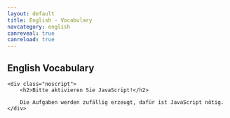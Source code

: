 ```yaml
---
layout: default
title: English - Vocabulary
navcategory: english
canreveal: true
canreload: true
---
```


## English Vocabulary

<script type="text/javascript">
const data = [ {
    book: "Orange Line 4",
    sections: [ {
        section: "Unit 1",
        subsections: [ {
            subsection: "Zoom in - The USA",
            vocabulary: [
["fall", "Herbst"],
["state", "Staat; Bundesstaat; Land"],
["to shine", "scheinen; glänzen"],
["bright", "hell; leuchtend; strahlend"],
["color", "Farbe"],
["huge", "riesig; riesengroß"],
["area", "Fläche"],
["corn", "Korn; Mais; Getreide"],
["soy bean", "Sojabone"],
["field", "Feld; Wiese; Weide"],
["surfer", "Wellenreiter; Wellenreiterin; Surfer; Surferin"],
["paradise", "Paradies"],
["perfect", "perfekt; vollkommen"],
["wave", "Welle"],
["North America", "Nordamerika"],
["landscape", "Landschaft"],
["American", "amerikanisch; aus Amerika; Amerikaner; Amerikanerin"],
["swamp", "Sumpf"],
["alligator", "Alligator"],
["rose", "Rose"],
["bald eagle", "Weißkopfseeadler"],
["total", "Gesamt-; gesamt"],
["square mile", "Quadratmeile"],
["currency", "Währung"],
["dollar", "Dollar"],
["time zone", "Zeitzone"],
["major", "Haupt-; wichtig; bedeutend"],
["to name", "benennen"],
["north of", "nördlich von"],
["south of", "südlich von"],
["ocean", "Ozean; Meer"],
["east of", "östlich von"],
["west of", "westlich von"],
["distance", "Entfernung; Distanz"]
            ]}, // end unit 1, subsection 1
        {
            subsection: "Unit 1 Gateway NYC",
            vocabulary: [
["gateway", "Tor; Eingangstor"],
["borough", "Stadtteil; Bezirk"],
["nickname", "Spitzname"],
["to stand out", "auffallen; herausragen; herausstechen"],
["skyline", "Skyline"],
["foot", "Fuß (Längenmaß: 30,48 cm)"],
["to replace", "ersetzen"],
["attack", "Angriff; Attacke"],
["baseball", "Baseball"],
["New Yorker", "New Yorker; New Yorkerin"],
["especially", "besonders; vor allem"],
["best-paid", "bestbezahlt"],
["center", "Zentrum; Mitte; Center"],
["theater", "Theater"],
["collection", "Sammlung; Kollektion"],
["cultural movement", "Kulturbewegung"],
["independence", "Unabhängigkeit"],
["immigrant", "Immigrant; Immigrantin; Einwanderer; Einwandererin"],
["symbol", "Symbol"],
["hope", "Hoffnung"],
["event", "Ereignis; Veranstaltung"],
["on TV", "im Fernsehen"],
["top", "Spitze"],
["elevator", "Aufzug; Lift"],
["light", "Licht"],
["to be located", "gelegen sein; sich befinden"],
["grounds", "Gelände; Gebiet"],
["billion", "Milliarden"],
["traffic jam", "Stau"],
["rush hour", "Hauptverkehrszeit"],
["roadwork", "Straßenbauarbeiten"],
["downtown", "im Stadtzentrum"],
["landmark", "Wahrzeichen"],
["skyscraper", "Wolkenkratzer"],
["story", "Stock; Stockwerk; Etage"],
["block", "Block; Häuserblock"],
["subway", "U-Bahn"],
["avenue", "Allee; Boulevard"],
["lights", "Ampel"],
["intersection", "Kreuzung"],
["sightseeing", "Besichtigungstour"],
["sidewalk", "Gehweg; Bürgersteig"],
["parking lot", "Parkplatz"],
["commuter", "Pendler; Pendlerin"],
["construction site", "Baustelle"],
["suburb", "Vorort"],
["ride", "Fahrt, Ritt"],
["even", "lieber"],
["snow", "Schnee"],
["to get into", "hineinkommen; hineingelangen"],
["to get tired of something", "etwas sattbekommen; etwas satthaben"],
["financial", "finanziell; Finanz-"],
["in the distance", "in der Ferne"],
["back then", "damals"],
["view", "Aussicht; Sicht; Ausblick; Blick"],
["anyway", "eigentlich"],
["bagel", "Bagel"],
["coffee", "Kaffee"],
["to check out", "anschauen; ausprobieren"],
["star sign", "Sternzeichen"],
["ceiling", "Zimmerdecke"],
["correct", "richtig; korrekt"],
["to have no idea", "keine Ahnung haben"],
["arround", "um … herum"],
["hot dog", "Hot Dog"],
["cart", "Stand"],
["to belong (to)", "gehören (zu)"],
["to get to", "hinkommen zu; gelangen"],
["Let's get moving!", "Lasst uns weiterfahren! Auf geht's!"],
["shopping mall", "Einkaufszentrum"],
["right ahead", "geradeaus"],
["to point out", "zeigen; darauf hinweisen"],
["down there", "dahin; da unten"],
["Native American", "Ureinwohner Amerikas; Indianer; indianisch"]
        ]}, // end unit 1, subsection 2 (Gateway NYC)
        {
            subsection: "Station 2",
            vocabulary: [
["to immigrate", "einwandern; immigrieren"],
["decision", "Entscheidung"],
["unemployment", "arbeitslos"],
["chance", "Möglichkeit"],
["community", "Gemeinde; Gemeindschaft"],
["career", "Beruf; Laufbahn; Karriere"],
["culture", "Kultur"],
["motivated", "motiviert"],
["ambitious", "ehrgeizig"],
["opportunity", "Gelegenheit; Chance"],
["citizen", "Staatsbürger; Staatsangehöriger"],
["contact", "Kontakt"],
["foreign", "fremd; ausländisch"],
["to get used to (something)", "sich an (etwas) gewöhnen"],
["to emigrate", "auswandern; emigrieren"],
["to succeed (in)", "Erfolg haben (mit/bei) nachfolgen"],
["to fail (at)", "veragen (in/bei); ausfallen; fehlschlagen"],
["support", "Unterstützung; Hilfe"],
["to adapt to", "sich anpassen"],
["to cross the border", "übder die Grenze gehen; die Grenze überschreiten"],
["interviewer", "Interviewer; Befrager; Befragerin"],
["to go ahead", "fortfahren; loslegen; vorangehen"],
["season", "Saison; Jahreszeit"],
["so far", "bis jetzt"],
["Latin America", "Lateinamerika"],
["league", "Liga"],
["Cuba", "Kuba"],
["mom", "Mama"],
["strange", "fremd"],
["poor", "arm"],
["above all", "vor allen Dingen; in erster Linie"],
["Cuban", "kubanisch; aus Kuba; Kubaner"],
["goods", "Güter; Waren"],
["to count", "zählen"],
["to begin", "beginnen; anfangen"],
["to take something seriously", "etwas ernst nehmen"],
["high school", "Highschool"],
["to take off", "durchstarten; abheben"],
["certainly", "allerdings"],
["example", "Beispiel"],
["to come true", "wahr werden; in Erfüllung gehen"],
["US", "US-amerikanisch"],
["to develop", "(sich) entwickeln"],
["tourism", "Tourismus"],
["home country", "Heimar; Heimatland"],
["The Philippines", "die Philippinen"],
["reader", "Leser; Leserin"]
        ]}, // end unit 1, subsection 3 (Station 2)
        {
            subsection: "Reading corner",
            vocabulary: [
["immigration", "Immigration; Zuwanderung"],
["to bring to life", "zum Leben erwecken; veranschaulichen"],
["statement", "Aussage; Behauptung; Erklärung"],
["descendant", "Abkömmling; Nachfahre; Nachfahrerin"],
["to search", "durchsuchen; suchen"],
["to save", "sparen"],
["statistics", "Statistik"],
["to work off", "abarbeiten"],
["steamship", "Dampfschiff; Dampfer"],
["condition", "Bedingung; Zustand"],
["crowded", "überfüllt"],
["space", "Ort; Stelle; Platz; Raum; Fläche"],
["little", "wenig; kaum"],
["deck", "Schiffsdeck"],
["area", "Bereich"],
["air", "Luft"],
["crossing", "Überfahrt; Überquerung"],
["majority", "Mehrheit; Mehrzahl"],
["physical", "physisch; körperlich"],
["mental", "geistig"],
["state", "Zustand"],
["over", "vorbei"],
["disease", "Krankheit"],
["inspection", "Inspektion; Kontrolle; Überprüfung"],
["harbor", "Hafen"],
["arrival", "Ankömmling"],
["word", "Wort"],
["Polish", "polnisch; Polnisch; aus Polen"],
["goddess", "Göttin"],
["powerful", "stark; mächtig; bedeutend; beeindruckend"],
["to dock", "andocken"],
["medical", "medizinisch; ärztlich"],
["unpleasant", "unangenehm; unerfreulich"],
["certain", "bestimmte"],
["percent (%)", "Prozent"],
["to return", "zurückkehren; zurückgeben"],
["minority", "Minderheit"],
["check", "Kontrolle"],
["the rest", "der Rest"],
["free", "frei"],
["ahead of", "vor"],
["Scandinavia", "Skandinavien"],
["Greece", "Griechenland"],
["Eastern Europe", "Osteuropa"],
["Russia", "Russland"],
["religious", "religiös; gläubig"],
["political", "politisch"],
["freedom", "Freiheit; Unabhängigkeit"],
["to escape", "entkommen; fliehen; entfliehen; flüchten"],
["poverty", "Armut"],
["Mexico", "Mexiko"],
["China", "China"],
["The Domenican Republic", "Dominikanische Republik"],
["Vietnam", "Vietnam"],
["source", "Quelle"],
        ]}, // end unit 1, subsection 4 (Reading corner)
        {
            subsection: "Film corner",
            vocabulary: [
["once", "einst; einmal"],
["honor", "Ehre"],
["great-grandparents", "Urgroßeltern"],
["inside", "innen; drinnen"],
["angel", "Engel"],
["ethnic", "ethnisch; Volks-"],
        ]}  // end unit 1, subsection 5 (Film corner)
    ]}, // end unit 1
    {
        section: "Unit 2",
        subsections: [ {
            subsection: "Way in",
            vocabulary: [
["best known", "weltberühmt"],
["flat", "flach, platt"],
["farmland", "Ackerland; Ackerboden; Landwirtschaftsflächen"],
["tornado", "Tornado; Wirbelsturm"],
["alley", "Gasse; Weg"],
["terrifying", "furchterregend; erschreckend"],
["storm", "Sturm"],
["European", "europäisch; aus Europa; Europäer; Europäerin"],
["settler", "Siedler; Siedlerin"],
["government", "Regierung"],
["to force", "zwingen"],
["reservation", "Reservat"],
["part-time", "Teilzeit-; Halbtags-"],
["store", "Laden; Geschäft"],
["to clear", "abräumen; ausräumen"],
["to serve", "servieren"],
["grade", "Note; Klasse"],
["schedule", "Stundenplan; Fahrplan"],
["former", "ehemalige; frühere"],
["Homecoming", "Ehemaligentreffen"],
["dance", "Tanz; Tanzveranstaltung; Ball"],
["to vote for", "abstimmen über; wählen"],
["to earn", "verdienen"],
["to present", "präsentieren"],
["to report (on)", "berichten (über)"],
["to drive", "fahren; treiben"],
["per", "pro"],
["chaser", "Jäger; Jägerin; Verfolger; Verfolgerin"],
["direction", "Richtung"],
["cloud", "Wolke"],
["to tear (up)", "kaputt machen; zerreißen; reißen"]
        ] }, {
            subsection: "Station 1",
            vocabulary: [
["locker", "Schließfach; Spind"],
["morning message", "morgendliche Ansprache"],
["principal", "Schulleiter; Schulleiterin"],
["pledge of allegiance", "Treueeid"],
["class", "Unterrichtsstunde; Kurs"],
["freshman", "Neuntklässler; Neuntklässlerin"],
["Math", "Mathematik; Mathe"],
["elective", "Wahlfach"],
["study hall period", "Freistunde"],
["hall", "Flur; Korridor; diele"],
["pass", "Ausweis; Pass"],
["extracurricular", "außerhalb des Lernplans; außerunterrichtlich (Zusatzunterricht)"],
["cheerleader", "Cheerleader (Mädchen, das in einer Gruppe eine Sportmannschaft anfeuert)"],
["cheerleading", "Cheerleading (Aktivität der Cheerleader)"],
["detention", "Nachsitzen"],
["campus", "Campus; Schulgelände"],
["core subject", "Pflichtfach"],
["vacation", "Ferien; Urlaub"],
["recess", "Pause"],
["dress code", "Kleiderordnung; Bekleidungsvorschriften"],
["exchange", "Austausch"],
["to be stuck", "festsitzen; feststecken; nicht weg können; hängen bleiben"],
["nowhere", "nirgendwo; nirgendwohin"],
["(a) couple of", "(ein) paar"],
["familiar", "vertraut; bekannt"],
["to be allowed to (do something)", "(etwas) dürfen"],
["to keep", "aufbewahren; behalten"],
["stuff", "Zeug"],
["instead", "stattdessen"],
["a while", "eine Weile"],
["to be able to (do something)", "(zu etwas) fähig sein; (etwas) können; (etwas) dürfen"],
["to promise", "versprechen"],
["true", "treu"],
["pretty", "ziemlich; ganz schön"],
["astronomy", "Astronomie"],
["journalism", "Journalistik; Journalismus"],
["option", "Möglichkeit; Option; Wahl"],
["to study", "studieren; lernen"],
["strict", "streng; strikt"],
["bathroom", "Toilette; Bad(ezimmer)"],
["for example", "zum Beispiel"],
["to end", "enden; beenden; aufhören"],
["competition", "Konkurrenz"],
["squad", "Gruppe; Team; Mannschaft"],
["awesome", "super; spitze"],
["host family", "Gastfamilie"],
["so that", "damit; so dass"],
["blast", "Wahnsinnsspaß"],
["to stay up", "aufbleiben"],
        ] }, {
            subsection: "Station 2",
            vocabulary: [
["helpful", "hilfsbereit"],
["cooperative", "kooperativ; hilfsbereit"],
["responsible", "verantwortlich; verantwortungsvoll"],
["bossy", "rechthaberisch"],
["unmotivated", "unmotiviert"],
["lazy", "faul"],
["hard-working", "fleißig"],
["disorganized", "unorganisiert; ungeordnet"],
["generous", "großzügig"],
["rude", "unhöflich; unverschämt"],
["stubborn", "eigensinnig; störrisch"],
["selfish", "selbstsüchtig"],
["willing", "bereitwillig"],
["shy", "schüchtern"],
["lesson", "Lektion; Lehre"],
["outside", "außerhalb"],
["year-old", "jährig; Jahre alt"],
["badly", "dringend"],
["allowance", "Taschengeld; Unterhaltsgeld"],
["just", "einfach"],
["driver's license", "Führerschein"],
["girlfriend", "Freundin (in einer Paarbeziehung)"],
["ad(vert) (=advertisement)", "Annonce"],
["job title", "Stellenbezeichnung; Berufsbezeichnung"],
["sales associate", "Verkäufer; Verkäuferin"],
["education", "Ausbildung; Erziehung; Bildung"],
["to waste", "verschwenden"],
["to apply (for)", "sich bewerben (für/um)"],
["interview", "Vorstellungsgespräch"],
["manager", "Manager; Managerin; Geschäftsführer; Geschäftsführerin"],
["tricky", "schwierig; kniffelig"],
["to react", "reagieren"],
["to steal", "stehlen"],
["luckily", "glücklicherweise"],
["to offer", "anbieten; bieten"],
["minimum", "Minimum; minimal; Minimum-"],
["wage", "Lohn"],
["staff", "Personal; Belegschaft; Kollegium"],
["co-worker", "Arbeitskollege; Arbeitskollegin"],
["to fold", "falten; klappen"],
["pants", "Hose"],
["twice", "zweimal; doppelt"],
["to dust", "abstauben; Staub wischen"],
["to sort", "sortieren"],
["to tease", "hänseln; sticheln; reizen"],
["lame", "lahm; schwach"],
["such", "solch"],
["pinhead", "Trottel"],
["to throw", "werfen"],
["reaction", "Reaktion"],
["behavior", "Verhalten"],
["to behave", "sich benehmen; sich verhalten"],
["working hours", "Arbeitszeit"],
["pay", "Bezahlung; Lohn; Gehalt"],
["bonus", "Bonus; Prämie"],
["strength", "Stärke; Kraft"],
["weakness", "Schwäche"],
["to leave", "gehen"],
["restroom", "Toilette"],
["broken", "gebrochen; kaputt"],
["pair", "Paar"],
["dog walker", "Hundeausführer; Hundeausführerin"],
["paperboy", "Zeitungsausträger"],
["papergirl", "Zeitungsausträgerin"],
["babysitter", "Babysitter; Babysitterin"],
["to take care of somebody", "sich um jemanden kümmern; für jemanden sorgen"],
["mostly", "meistens; hauptsächlich"],
        ] }, {
            subsection: "Reading corner",
            vocabulary: [
["date", "Verabredung; Date"],
["to ask somebody out", "sich mit jemanden verabreden"],
["boyfriend", "Freund (in einer Paarbeziehung)"],
["to fall out of", "herausfallen aus"],
["right", "gerade; genau; in dem Moment als"],
["to show up", "auftauchen; erscheinen"],
["to tow", "im Schlepptau"],
["embarrassing", "peinlich"],
["guy", "Typ; Kerl"],
["gym(nasium)", "Turnhalle"],
["to attack", "angreifen"],
["to pick up", "abholen"],
["everybody", "jeder; alle"],
["dancing", "Tanzen; Tanz-"],
        ] }, {
            subsection: "Film corner",
            vocabulary: [
["buddy", "Kumpel"],
["homeroom", "erste Stunde (in der Schule)"],
["atmosphere", "Atmosphäre; Stimmung"],
["relationship", "Beziehung"],
["to interest", "interessieren"],
["field trip", "Schulausflug"],        
        ] }, {
            subsection: "Presentation skills",
            vocabulary: [
["presentation", "Präsentation; Vortrag"],
["topic", "Thema"],
["second", "zweitens"]
        ] } // end unit 2 - subsection 5
    ] } // end unit 2
] }, // end Orange Line 4 
  { book: "Orange Line 5",
    sections: [ {
        section: "Unit 1",
        subsections: [ {
            subsection: "Exploring Australia - Way in",
            vocabulary: [
["to explore", "erkunden, erforschen"],
["Australian", "Australier; Australierin; australisch"],
["easy-going", "gelassen, locker"],
["continent", "Kontinent; Erdteil"],
["Antarctica", "Antarktis"],
["isolation", "Isolation; Trennung"],
["unusual", "ungewöhnlich; außergewöhnlich"],
["species", "Art; Spezies"],
["to exist", "existieren; bestehen"],
["koala", "Koala"],
["kangoroo", "Känguru"],
["available", "erhältlich; verfügbar"],
["skilled", "qualifiziert; ausgebildet; Fach-"],
["carpenter", "Zimmermann; Zimmerin; Tischler:in"],
["nurse", "Krankenschwester; Krankenpfleger"],
["Aboriginal people", "die Aborigines"],
["to struggle", "kämpfen; ringen; sich anstrengen; Mühe haben"],
["to be known as", "bekannt sein als"],
["the outback", "Outback (australisches Hinterland)"],
["great", "groß; riesig"],
["to attend", "teilnehmen; anwesend sein; besuchen"],
["satellite dish", "Satellitenschüssel"],
["necessary", "nötig; notwendig; erforderlich"],
["up to", "bis zu"],
["boarding school", "Internat"],
["term", "Trimester; Semester"],
["in addition", "zusätzlich; außerdem"],
["sacred", "heilig"],
["stunning", "überwältigend"],
["whenever", "wann immer; immer, wenn; so oft"],
["tribe", "Stamm; Volksstamm"],
["generation", "Generation"],
["official", "offiziell"],
["recognised", "anerkannt"],
["tour guide", "Reiseleiter:in"],
["to show sb around (a place)", "jmdn. (an einem Ort) herumführen"],
["to send in", "einschicken; einsenden"],
["application", "Bewerbung"],
["might", "könnten"],
["legend", "Legende; Sage"],
["creature", "Kreatur; Lebewesen; Geschöpf"],
["to create", "schaffen; erschaffen; verursachen"],
["belief", "Glaube; Überzeugung"],
["meaning", "Bedeutung"],
["protected", "geschützt"],
["ground", "Boden; Erdboden"],
["path", "Pfad; Weg"],
["to keep sb. happy", "jmd. bei Laune halten"],
["by (+ gerund)", "indem"],
["survival", "Überleben; Überlebens-"],
["desert", "Wüste"],
["camel", "Kamel"],
["painting", "Mal-"],
["climbing", "Klettern"],
["to realise", "erkennen; realisieren"],
["to complete", "absolvieren; abschließen"],
["to pass", "bestehen"],
["climb", "Aufstieg"],
["to sit down", "sich hinsetzen; sich setzen"],
["excuse", "Entschuldigung; Ausrede"],
["to let sb. know", "jmdn. informieren; jmdm. Bescheid geben; jmdm. Bescheid sagen"]
        ] }, // end unit 1 - subsection 1
    {       subsection: "Station 1 - Respect",
            vocabulary: [
["disrespectful", "respektlos"],
["ignorant", "ignorant; unwissend"],
["to ignore", "ignorieren; außer Acht lassen"],
["offensive", "beleidigend; anstößig"],
["politeness", "Höflichkeit"],
["rude", "unhöflich; unverschämt"],
["respect", "Respekt"],
["rudeness", "Unhöflichkeit; Unverschämtheit"],
["compromise", "Kompromiss"],
["to compromise", "Kompromisse machen"],
["tolerant", "tolerant"],
["acceptable", "akzeptabel; annehmbar"],
["respectful", "respektvoll"],
["ignorance", "Ignoranz; Unwissenheit"],
["acceptance", "Akzeptanz; Zustimmung"],
["tolerance", "Toleranz"],
["compromising", "bloßstellen"]
        ] }, // end unit 1 - subsection 2
    {       subsection: "Station 2",
            vocabulary: [
["efficient", "effizient; leistungsfähig"],
["to require", "benötigen; erfordern"],
["work experience", "Praktikum; Berufserfahrung"],
["customer service", "Kundendienst; Kundenbetreuung"],
["intermediate", "Mittel-; mittleres Niveau"],
["skill", "Kenntnis; Fertigkeit; Fähigkeit"],
["native speaker", "Muttersprachler:in"],
["certificate", "Zertifikat; Bescheinigung; Urkunde; Zeugnis"],
["salary", "Gehalt"],
["on-the-job training", "Ausbildung am Arbeitsplatz"],
["CV (= curriculum vitae)", "Lebenslauf"],
["letter of application", "Bewerbungsbrief"],
["personal statement", "Motivationsschreiben"],
["interest", "Interesse"],
["reference", "Referenz; Referenzschreiben"],
["field", "Gebiet; Bereich"],
["current", "aktuell; derzeitig; gegenwärtig"],
["temporary", "vorübergehend"],
["to check in", "einchecken"],
["permanent", "unbefristet; permanent; dauerhaft"],
["communication", "Kommunikation"],
["administration", "Verwaltung"],
["to qualify", "qualifizieren; befähigen"],
["attached", "angefügt; angehängt"],
["to look forward to (+ -ing)", "sich freuen auf"],
["Your sincerely,", "Mit freundlichen Grüßen"],
["teamwork", "Teamwork"],
["preschool", "Vorschule; Vorschul-"],
["to pay attention to sth.", "seine Aufmerksamkeit auf etw. richten"],
["punctual", "pünktlich"],
["self-motivated", "eigenmotiviert"],
["qualification", "Qualifikation; Abschluss; Schulabschluss"],
["transport", "Transport; Beförderung"],
["experienced", "erfahren"],
["to go well", "gut laufen"],
["of all the people", "von allen Leuten"],
["qualified", "qualifiziert"],
["candidate", "Kandidat:in; Bewerber:in"],
["anybody else", "jeder andere"],
["requirement", "Voraussetzung; Anforderung"],
["danger", "Gefahr"],
["wonder", "Wunder"],
["underwater", "Unterwasser-"],
["individuell", "einzeln; individuell"],
["reef", "Riff"],
["Sicily", "Sizilien"],
["moon", "Mond"],
["ecosystem", "Ökosystem"],
["coral", "Koralle"],
["to migrate", "wandern; umherziehen"],
["tutle", "Schildkröte"],
["uncertain", "ungewiss; unsicher"],
["most of", "die meisten"],
["climate change", "Klimawandel"],
["bleaching", "Bleichen; Ausbleichen"],
["threat", "Bedrohung; Gefahr"],
["increase", "Zunahme; Wachstum; Anstieg"],
["temperature", "Temperatur"],
["to result in", "zur Folge haben; führen zu"],
["unknown", "unbekannt"],
["changing", "wechselnd; sich verändernd"],
["alga (sg), algae (pl)", "Alge"],
["death", "Tod; Todesfall"],
["in turn", "dagegen; im Gegenzug"],
["diving", "Tauchen; Tauch-"],
["snorkeling", "Schnorcheln"],
["unfotunately", "leider; unglücklicherweise"],
["damage", "Schaden; Beschädigung"],
["environment", "Umgebung; Umwelt"],
["platform", "Plattform"],
["waste", "Abfall; hier: Exkremente"],
["to pollute", "verschmutzen; verunreinigen"],
["oil spill", "Ölteppich"],
["cruise ship", "Kreuzfahrtschiff"],
["to damage", "beschädigen; schaden"],
["to recover", "sich erholen"],
["tropical", "tropisch"],
["rainy season", "Regenzeit"],
["chemical", "Chemikalie"],
["pesticide", "Pestizid; Schädlingsbekämpfungsmittel"],
["to stop", "aufhalten; stoppen"],
["decline", "Rückgang; Abnahme; Verschlechterung"],
["to control", "kontrollieren"],
["shipping", "Schiffe"],
["global", "weltweit; global"],
["to agree (on)", "sich einigen (auf)"],
["to take action", "eingreifen; handeln"],
["to limit", "limitieren; begrenzen; beschränken"],
["effect", "Effekt; Wirkung; Auswirkung"],
["scientist", "Wissenschaftler:in"],
["extinct", "ausgestorben"]
        ] }, // end unit 1 - subsection 3
    {       subsection: "Station 2 - Jobs",
            vocabulary: [
["receptionist", "Empfangschef:in"],
["electrician", "Elektriker:in"],
["travel agent", "Reisebürokaufmann; Reisebürokauffrau"],
["physiotherapist", "Physiotherapeut:in"],
["plumber", "Installateur:in; Klempner:in"],
["mechanic", "Mechaniker:in"],
["bike courier", "Fahrradkurier:in"]
        ] }, // end unit 1 - subsection 4
    {       subsection: "Station 2 - Film corner",
            vocabulary: [
["whale shark", "Walhai"],
["saltwater crocodile", "Salzwasserkrokodil"],
["dolphin", "Delfin"],
["manta ray", "Teuflesrochen"],
["close", "eng; nah"]
        ] }, // end unit 1 - subsection 5
    {       subsection: "Station 2 - Word bank: jobs and quaities",
            vocabulary: [
["backer", "Bäcker:in"],
["bank clerk / specialist", "Backkaufmann/-frau"],
["office assistant", "Bürokaufmann/-frau"],
["electrician", "Elektriker:in"],
["receptionist", "Empfangschef:in"],
["nursery teacher", "Erzieher:in"],
["caterer", "Fachkraft für Gastronomie"],
["food technology expert", "Fachkraft für Lebensmitteltechnik"],
["vehicle painter", "Fahrzeuglackierer:in"],
["firefighter", "Feuerwehrmann/-frau"],
["butcher", "Fleischer:in; Metzger:in"],
["florist", "Florist:in"],
["aircraft mechanic", "Flugzeugmechaniker:in"],
["flight attendant", "Flugzeugbegleiter:in"],
["designer", "Gestalter:in; Designer:in"],
["hotel assistant", "Hotelfachmann/-frau"],
["industrial assistant", "Industriekaufmann/-frau"],
["industrial mechanic", "Industriemechaniker:in"],
["plumber", "Installateur:in; Klempner:in"],
["retail assistant", "Kaufmann/-frau im Einzelhandel"],
["chef", "Koch/Köchin"],
["beautician", "Kosmetiker:in"],
["nurse", "Krankenpfleger:in; Krankenschwester"],
["(landscape) gardener", "(Landschafts-)Gärtner:in"],
["speech therapist", "Logopäd:in"],
["bricklayer", "Maurer:in"],
["mechanic", "Mechaniker:in"],
["mechanotronics technician", "Mechanotroniker:in"],
["media designer", "Mediengestalter:in"],
["doctor's assistant", "Medizinischer Fachangestellter / Medizinische Fachangestellte"],
["metalworker", "Metallbauer:in"],
["police officer", "Polizeibeamt:in"],
["physiotherapist", "Physiotherapeut:in"],
["travel agent", "Reisebürokaufmann/-frau"],
["secretary", "Sekretär:in; Assistent:in"],
["plasterer", "Stuckateur:in"],
["telephonist", "Telefonist:in"],
["animal keeper", "Tierpfleger:in"],
["salesperson", "Verkäufer:in"],
["dentist's assistant", "Zahnarzthelfer:in"],
["carpenter", "Zimmerer/Zimmerin"],
["be patient", "Geduld haben"],
["be flexibel", "flexibel sein"],
["be interested in …", "an … interessiert sein"],
["be understanding", "verständnisvoll sein"],
["be willing to travel", "bereit sein zu reisen"],
["be willing to work shifts", "bereit sein, in Schichten zu arbeiten"],
["be well-organized", "gut organisiert sein"],
["be willing to get up early", "bereit sein, früh aufzustehen"],
["like to work outside / in an office", "gerne im Freien / Büro arbeiten"],
["be able to work in a team", "teamfähig sein"],
["be able to stay calm in difficult situations", "in schwierigen Situationen ruhig bleiben können"],
["be able to take responsibility", "Verwantwortung übernehmen können"],
["general school certificate", "Hauptschulabschluss"],
["intermediate school certificate", "Realschulabschluss"],
["school certificate for admission to college", "Fachhochschulreife"],
["school certificate for admission to university", "Abitur"],
["apprenticeship", "Ausbildung"],
["work placement; internship", "Berufspraktikum"],
["social placement", "Sozialpraktikum"],
["holiday job", "Ferienjob"],
["weekend job", "Wochenendjob"],
["voluntary / gap year", "Soziales Jahr"],
["language skills", "Sprachkenntnisse"],
["advanced", "fortgeschritten"],
["intermediate", "mittel"],
["basic", "Grundkenntnisse"],
["communicate well", "gut kommunizieren können"]
        ] }, // end unit 1 - subsection 6
    ] }, // end unit 1 - orange lint 5
    {   section: "Unit 2",
        subsections: [ {
            subsection: "Coulerful Caribbean - Way in",
            vocabulary: [
["the Caribbean", "die Karibik"],
["to consist of", "bestehen aus"],
["inhabited", "bewohnt"],
["sandy", "sandig"],
["autumn", "Herbst"],
["hurricane", "Orkan; Wirbelsturm"],
["to threaten", "bedrohen"],
["tourist industry", "Tourismus"],
["Caribbean", "karibisch; Karibisch; Karibe; Karibin"],
["French", "französisch; aus Frankreich"],
["Dutch", "niederländisch; Niederländisch"],
["colony", "Kolonie"],
["difference", "Unterschied"],
["all of", "alle"],
["descendant", "Abkömmling; Nachfahre; Nachfahrin"],
["all of them", "(sie) alle"],
["pirate", "Seeräuber:in; Pirat:in"],
["to encourage", "ermutigen; unterstützen"],
["rival", "Rivale; Rivalin; Konkurrent:in"],
["international", "international"],
["musician", "Musiker:in"],
["role model", "Vorbild"],
["return", "Rückkehr"],
["full-time", "Vollzeit-; Ganztags-"],
["goal", "Ziel; Tor"]
        ] }, // end unit 2 - subsection 1
    {       subsection: "Holiday words",
            vocabulary: [
["ferry", "Fähre"],
["sand", "Sand"],
["diver", "Taucher:in"],
["diving school", "Tauchschule"],
["accommodation", "Unterbringung; Unterkunft"],
["luxus resort", "Luxusresort"],
["resort", "Ferienort; Ferienanlage"],
["hostel", "Herberge"],
["sunshine", "Sonnenschein"],
["departure", "Abflug; Abreise"],
["thunder", "Donner"],
["lightning (no pl)", "Blitz"],
["delay", "Verzögerung; Verspätung"],
["to board", "an Bord gehen"],
["passport", "Pass; Reisepass"],
["couch surfing", "Couchsurfing"],
["check-in", "Gepäckaufgabe; Einchecken"],
["breeze", "Brise"],
["guest house", "Gästehaus; Pension"],
["gate", "Gate; Ausgang"],
["arrival", "Ankunft"]
        ] }, // end unit 2 - subsection 2
    {       subsection: "Section 1",
            vocabulary: [
["hopping", "Hüpfen; Hopping"],
["the Bahamas", "die Bahamas (Inselgruppe in der Karibik)"],
["nearby", "in der Nähe"],
["distant", "entfernt; distanziert"],
["beauty", "Schönheit"],
["to take one's breath away", "den Atem rauben"],
["art", "Kunst"],
["to discover", "entdecken"],
["by", "vorbei"],
["beginner", "Anfänger:in"],
["shipwreck", "Schiffswrack"],
["off", "von … weg; vor"],
["the British Virgin Islands", "die Britischen Jungferninseln"],
["Trinidad", "Trinidad (Insel in der Karibik)"],
["to party", "feiern"],
["to take place", "stattfinden"],
["Ash Wednesday", "Aschermittwoch"],
["steelpan", "Steelpan (Trommel aus Blech)"],
["seafood", "Meeresfrüchte"],
["volcano (sg), volcanoes (pl)", "Vulkan"],
["extraordinary", "außergewöhnlich"],
["colonial", "kolonial; Kolonial-"],
["scared", "verängstigt"]
        ] }, // end unit 2 - subsection 3
    ] }, // end unit 2 - orange lint 5
] }, // end Orange Line 5

];

    document.write("<div class=\"noprint\"><select id=\"vocChooser\" onchange=\"reload()\">");
    for(bookIndex in data) {
        document.write("<option value=\"" + bookIndex + "\">" + data[bookIndex].book + "</option>");
        for (sectionIndex in data[bookIndex].sections) {
            document.write("<option value=\"" + bookIndex + "-" + sectionIndex + "\">" + data[bookIndex].book + " - "  + data[bookIndex].sections[sectionIndex].section + "</option>");
            for (subSectionIndex in data[bookIndex].sections[sectionIndex].subsections) {
                document.write("<option value=\"" + bookIndex + "-" + sectionIndex +  "-" + subSectionIndex + "\">" + data[bookIndex].book + " - "  + data[bookIndex].sections[sectionIndex].section
                     + " - "  + data[bookIndex].sections[sectionIndex].subsections[subSectionIndex].subsection + "</option>");
            }
        }
    }

    document.write("</select><br/></div>");

    document.write("<div id=\"vTable\"></div>");
    
function init() {
    var hash = window.location.hash.substr(1);
    if (hash === "") {
        reload();
    } else {
        redraw(hash);
    }
}

function getVocuabularyData(selector) {
    let vdata = [];
    const indices = selector.split("-");
    if (indices.length == 1) {
        for (sectionIndex in data[parseInt(indices[0])].sections) {
            for (subSectionIndex in data[parseInt(indices[0])].sections[sectionIndex].subsections) {
                vdata = vdata.concat(data[parseInt(indices[0])].sections[sectionIndex].subsections[subSectionIndex].vocabulary);
            }
        }
    }
    if (indices.length == 2) {
        for (subSectionIndex in data[parseInt(indices[0])].sections[parseInt(indices[1])].subsections) {
            vdata = vdata.concat(data[parseInt(indices[0])].sections[parseInt(indices[1])].subsections[subSectionIndex].vocabulary);
        }
    }
    if (indices.length == 3) {
        vdata = data[parseInt(indices[0])].sections[parseInt(indices[1])].subsections[parseInt(indices[2])].vocabulary;
    }   
    return vdata;
}

function reload() {
    const selector = document.getElementById("vocChooser");
    let hash = "s=" + selector.value + "&v=";
    const vdata = getVocuabularyData(selector.value);

    var already = new Array();

    let lastRandom1 = 0;
    let lastRandom2 = 1;

    for (var i = 0; i < Math.min(vdata.length, 17); i++) {
        do {
            var a = Math.floor(Math.random() * vdata.length);
        } while (already.indexOf(a) != -1);
        hash += a.toString(16);

        let nextRandom = Math.random();
        if (lastRandom1 < 0.5 && lastRandom2 < 0.5 && nextRandom < 0.5) {
            nextRandom = 1;
        }
        if (lastRandom1 >= 0.5 && lastRandom2 >= 0.5 && nextRandom >= 0.5) {
            nextRandom = 0;
        }
        hash += "," + (nextRandom<0.5?0:1) + ",";

        already.push(a);
        lastRandom2 = lastRandom1;
        lastRandom1 = nextRandom;
    }
    // remove last comma
    hash = hash.substr(0,hash.length-1);

    window.location.hash = hash;
    redraw(hash);
}

function redraw(hash) {
    const hashData = parseHash(hash);

    document.getElementById("vocChooser").value = hashData.s;
    const vdata = getVocuabularyData(hashData.s);

    let html = "";
    html += "<table class=\"vocabulary\"><tr><td>English</td><td>German</td></tr>";

    const v = hashData.v.split(",");

    for(let i=0; i<v.length/2; i++) {
        html += "<tr>";
        const a = parseInt(v[i*2],16);
        const leftRight = parseInt(v[i*2+1],10);

        if (leftRight === 0) {
            html += "<td>" + vdata[a][0] + "</td><td><span class=\"reveal\">" + vdata[a][1] + "</span></td>";
        } else {
            html += "<td><span class=\"reveal\">" + vdata[a][0] + "</span></td><td>" + vdata[a][1] + "</td>";
        }
        html += "</tr>";

    }
    html += "</tr></table>";

    const table = document.getElementById("vTable");
    if (table) {
        table.innerHTML = html;
    } else {
        document.write(html);
    }
    
}
</script><noscript>
    <div class="noscript">
        <h2>Bitte aktivieren Sie JavaScript!</h2>

        Die Aufgaben werden zufällig erzeugt, dafür ist JavaScript nötig.
    </div>
</noscript>

